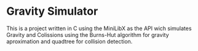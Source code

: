 # Gravity Simulator
This is a project written in C using the MiniLibX as the API wich simulates Gravity and Colissions using the Burns-Hut algorithm for gravity aproximation and quadtree for collision detection.
